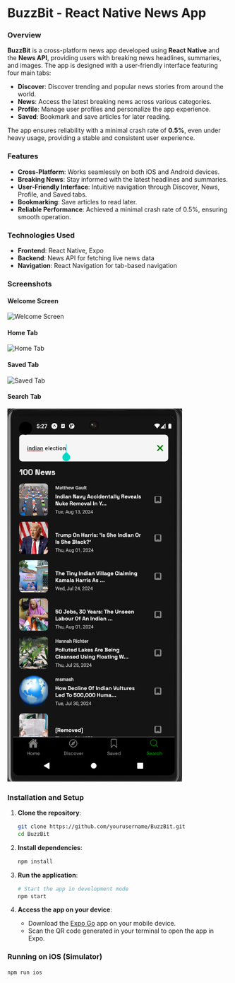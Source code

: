 # BuzzBit - React Native News App

### Overview
**BuzzBit** is a cross-platform news app developed using **React Native** and the **News API**, providing users with breaking news headlines, summaries, and images. The app is designed with a user-friendly interface featuring four main tabs:

- **Discover**: Discover trending and popular news stories from around the world.
- **News**: Access the latest breaking news across various categories.
- **Profile**: Manage user profiles and personalize the app experience.
- **Saved**: Bookmark and save articles for later reading.

The app ensures reliability with a minimal crash rate of **0.5%**, even under heavy usage, providing a stable and consistent user experience.

### Features
- **Cross-Platform**: Works seamlessly on both iOS and Android devices.
- **Breaking News**: Stay informed with the latest headlines and summaries.
- **User-Friendly Interface**: Intuitive navigation through Discover, News, Profile, and Saved tabs.
- **Bookmarking**: Save articles to read later.
- **Reliable Performance**: Achieved a minimal crash rate of 0.5%, ensuring smooth operation.

### Technologies Used
- **Frontend**: React Native, Expo
- **Backend**: News API for fetching live news data
- **Navigation**: React Navigation for tab-based navigation

### Screenshots 

#### Welcome Screen
![Welcome Screen](./4.png)

#### Home Tab
![Home Tab](./3.png)

#### Saved Tab
![Saved Tab](./2.png)  

#### Search Tab
![Search Tab](./assets/1.png) 

    

### Installation and Setup

1. **Clone the repository**:
    ```bash
    git clone https://github.com/yourusername/BuzzBit.git
    cd BuzzBit
    ```

2. **Install dependencies**:
    ```bash
    npm install
    ```

3. **Run the application**:
    ```bash
    # Start the app in development mode
    npm start
    ```

4. **Access the app on your device**:
   - Download the [Expo Go](https://expo.dev/client) app on your mobile device.
   - Scan the QR code generated in your terminal to open the app in Expo.

### Running on iOS (Simulator)
```bash
npm run ios

